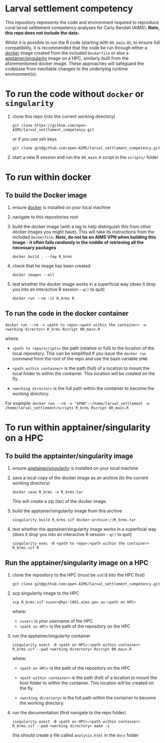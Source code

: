 # Larval settlement competency

This repository represents the code and environment required to
reproduce coral larval settlement competency analyses for Carly
Randall (AIMS).  **Note, this repo does not include the data.**

Whilst it is possible to run the R code (starting with `00_main.R`),
to ensure full compatibility, it is recommended that the code be run
through either a [docker](https://www.docker.com) image created from
the included `Dockerfile` or else a
[apptainer/singularity](https://apptainer.org/) image on a HPC,
similarly built from the aforementioned docker image.  These
approaches will safeguard the codebase from inevitable changes to the
underlying runtime environment(s).

# To run the code without `docker` or `singularity`

1. clone this repo (into the current working directory)

   `git clone https://github.com/open-AIMS/larval_settlement_competency.git`
   
   or if you use ssh keys
   
   `git clone git@github.com:open-AIMS/larval_settlement_competency.git`

2. start a new R session and run the `00_main.R` script in the
   `scripts/` folder

# To run within docker

## To build the Docker image

1. ensure [docker](https://www.docker.com) is installed on your local
   machine

2. navigate to this repositories root

3. build the docker image (with a tag to help distinguish this from
   other docker images you might have).  This will take its
   instructions from the included `Dockerfile`.  **Note, do not be on
   AIMS VPN when building this image - it often fails randomly in the
   middle of retrieving all the necessary packages**
   
   `docker build . --tag R_brms`

4. check that he image has been created
   
   `docker images --all`

5. test whether the docker image works in a superficial way (does it
   drop you into an interactive R session - `q()` to quit)

   `docker run --rm -it R_brms R`

## To run the code in the docker container

   `docker run --rm -v <path to repo>:<path within the container> -w <working director> R_brms Rscript 00_main.R`
   
   where:
   
   - `<path to repo/scripts>` the path (relative or full) to the
   location of the local repository.  This can be simplified if you
   issue the `docker run` command from the root of the repo and use
   the bash variable `$PWD`

   - `<path within container>` is the path (full) of a location to
   mount the local folder to within the container.  This location will
   be created on the fly.

   - `<working director>` is the full path within the container to
     become the working directory.
   
   For example:
   `docker run --rm -v "$PWD":~/home/larval_settlement -w /home/larval_settlement/scripts R_brms Rscript 00_main.R`

# To run within apptainer/singularity on a HPC

## To build the apptainter/singularity image

1. ensure [apptainer/singularity](https://apptainer.org/) is installed on your local
   machine

2. save a local copy of the docker image as an archive (to the current
   working directory)
   
   `docker save R_brms -o R_brms.tar`
   
   This will create a zip (tar) of the docker image.
   
3. build the apptainer/singularity image from this archive

   `singularity build R_brms.sif docker-archive://R_brms.tar`

4. test whether the apptainer/singularity image works in a superficial
   way (does it drop you into an interactive R session - `q()` to
   quit)
   
   `singularity exec -B <path to repo>:<path within the container> R_brms.sif R` 

## Run the apptainer/singularity image on a HPC

1. clone the repository to the HPC (must be `ssh`'d into the HPC first)

   `git clone git@github.com:open-AIMS/larval_settlement_competency.git`


2. scp singularity image to the HPC

   `scp R_brms.sif <user>@hpc-l001.aims.gov.au:<path on HPC>`
   
   where:
   
   - `<user>` is your username of the HPC
   - `<path on HPC>` is the path of the repository on the HPC
   
3. run the apptainer/singularity container

   `singularity exect -B <path on HPC>:<path within container> R_brms.sif --pwd <working directory> Rscript 00_main.R`
   
   where:
   
   - `<path on HPC>` is the path of the repository on the HPC

   - `<path within container>` is the path (full) of a location to
      mount the host folder to within the container.  This location
      will be created on the fly.
	  
   - `<working directory>` is the full path within the container to
     become the working directory.

4. run the documentation (first navigate to the repo folder)

   `singularity exect -B <path on HPC>:<path within container> R_brms.sif --pwd <working directory> make -i`
   
   this should create a file called `analysis.html` in the `docs` folder
